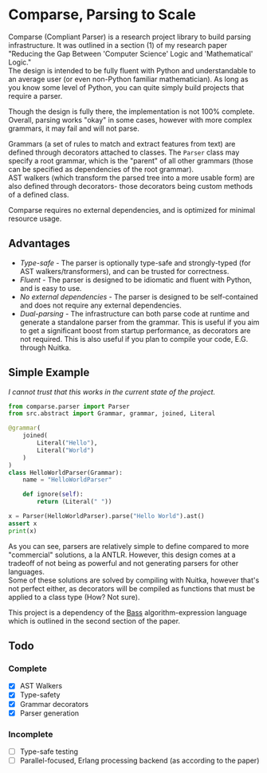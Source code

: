# Comparse, Parsing to Scale

Comparse (Compliant Parser) is a research project library to build parsing infrastructure. It was outlined in a section (1) of my research paper "Reducing the Gap Between 'Computer Science' Logic and 'Mathematical' Logic."   
The design is intended to be fully fluent with Python and understandable to an average user (or even non-Python familiar mathematician). As long as you know some level of Python, you can quite simply build projects that require a parser.   
   
Though the design is fully there, the implementation is not 100% complete. Overall, parsing works "okay" in some cases, however with more complex grammars, it may fail and will not parse. 
   
Grammars (a set of rules to match and extract features from text) are defined through decorators attached to classes. The `Parser` class may specify a root grammar, which is the "parent" of all other grammars (those can be specified as dependencies of the root grammar).   
AST walkers (which transform the parsed tree into a more usable form) are also defined through decorators- those decorators being custom methods of a defined class.   

Comparse requires no external dependencies, and is optimized for minimal resource usage.

## Advantages
- *Type-safe* - The parser is optionally type-safe and strongly-typed (for AST walkers/transformers), and can be trusted for correctness.
- *Fluent* - The parser is designed to be idiomatic and fluent with Python, and is easy to use.
- *No external dependencies* - The parser is designed to be self-contained and does not require any external dependencies.
- *Dual-parsing* - The infrastructure can both parse code at runtime and generate a standalone parser from the grammar. This is useful if you aim to get a significant boost from startup performance, as decorators are not required. This is also useful if you plan to compile your code, E.G. through Nuitka.
   
## Simple Example
*I cannot trust that this works in the current state of the project.*
```python
from comparse.parser import Parser
from src.abstract import Grammar, grammar, joined, Literal

@grammar(
    joined(
        Literal("Hello"),
        Literal("World")
    )
)
class HelloWorldParser(Grammar):
    name = "HelloWorldParser"

    def ignore(self):
        return (Literal(" "))

x = Parser(HelloWorldParser).parse("Hello World").ast()
assert x
print(x)
```
   
As you can see, parsers are relatively simple to define compared to more "commercial" solutions, a la ANTLR. However, this design comes at a tradeoff of not being as powerful and not generating parsers for other languages.   
Some of these solutions are solved by compiling with Nuitka, however that's not perfect either, as decorators will be compiled as functions that must be applied to a class type (How? Not sure).   
   
This project is a dependency of the [Bass](https://github.com/microcrit/bass) algorithm-expression language which is outlined in the second section of the paper.

## Todo
### Complete
- [x] AST Walkers
- [x] Type-safety
- [x] Grammar decorators
- [x] Parser generation

### Incomplete
- [ ] Type-safe testing
- [ ] Parallel-focused, Erlang processing backend (as according to the paper)